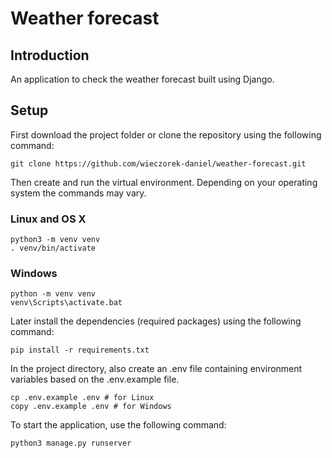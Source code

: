 # Weather forecast
## Introduction
An application to check the weather forecast built using Django.

## Setup
First download the project folder or clone the repository using the following command:
```shell
git clone https://github.com/wieczorek-daniel/weather-forecast.git
```
Then create and run the virtual environment. Depending on your operating system the commands may vary.

### Linux and OS X
```shell
python3 -m venv venv
. venv/bin/activate
```

### Windows
```shell
python -m venv venv
venv\Scripts\activate.bat
```

Later install the dependencies (required packages) using the following command:
```shell
pip install -r requirements.txt
```
In the project directory, also create an .env file containing environment variables based on the .env.example file.
```shell
cp .env.example .env # for Linux
copy .env.example .env # for Windows
```
To start the application, use the following command:
```shell
python3 manage.py runserver
```
